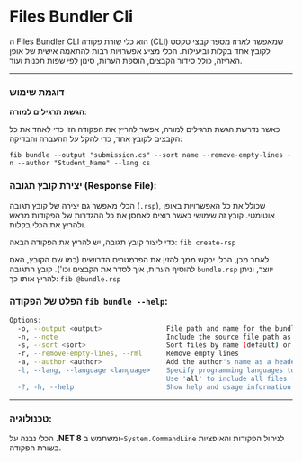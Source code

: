 # Files Bundler Cli

ה Files Bundler CLI הוא כלי שורת פקודה (CLI) שמאפשר לארוז מספר קבצי טקסט לקובץ אחד בקלות וביעילות. הכלי מציע אפשרויות רבות להתאמה אישית של אופן האריזה, כולל סידור הקבצים, הוספת הערות, סינון לפי שפות תכנות ועוד.




----
### דוגמת שימוש

**הגשת תרגילים למורה**:

כאשר נדרשת הגשת תרגילים למורה, אפשר להריץ את הפקודה הזו כדי לאחד את כל הקבצים לקובץ אחד, כדי להקל על ההעברה והבדיקה:

    fib bundle --output "submission.cs" --sort name --remove-empty-lines -n --author "Student_Name" --lang cs
### יצירת קובץ תגובה (Response File):

הכלי מאפשר גם יצירה של קובץ תגובה (`.rsp`), שכולל את כל האפשרויות באופן אוטומטי. קובץ זה שימושי כאשר רוצים לאחסן את כל ההגדרות של הפקודות מראש ולהריץ את הכלי בקלות.

כדי ליצור קובץ תגובה, יש להריץ את הפקודה הבאה: `fib create-rsp`

לאחר מכן, הכלי יבקש ממך להזין את הפרמטרים הדרושים (כמו שם הקובץ, האם להוסיף הערות, איך לסדר את הקבצים וכו'). קובץ התגובה `bundle.rsp` יווצר, וניתן להריץ אותו כך: `fib @bundle.rsp`



### הפלט של הפקודה `fib bundle --help`:
```bash
Options:
  -o, --output <output>                File path and name for the bundled output
  -n, --note                           Include the source file path as a comment
  -s, --sort <sort>                    Sort files by name (default) or extension [default: name]
  -r, --remove-empty-lines, --rml      Remove empty lines
  -a, --author <author>                Add the author's name as a header comment
  -l, --lang, --language <language>    Specify programming languages to include.
                                       Use 'all' to include all files (default) [default: all]
  -?, -h, --help                       Show help and usage information
```   
----
### טכנולוגיה:

הכלי נבנה על **.NET 8** ומשתמש ב-`System.CommandLine` לניהול הפקודות והאופציות בשורת הפקודה.
